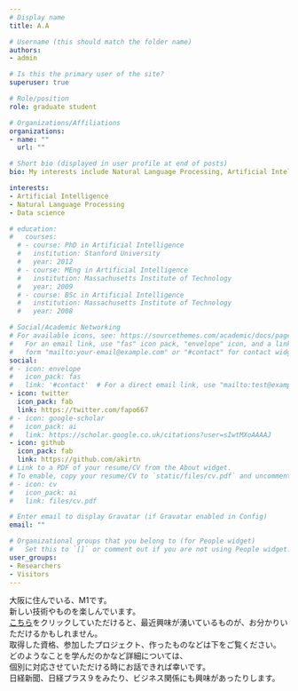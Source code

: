 ```yaml
---
# Display name
title: A.A

# Username (this should match the folder name)
authors:
- admin

# Is this the primary user of the site?
superuser: true

# Role/position
role: graduate student

# Organizations/Affiliations
organizations:
- name: ""
  url: ""

# Short bio (displayed in user profile at end of posts)
bio: My interests include Natural Language Processing, Artificial Intelligence etc ... .

interests:
- Artificial Intelligence
- Natural Language Processing
- Data science 

# education:
#   courses:
  # - course: PhD in Artificial Intelligence
  #   institution: Stanford University
  #   year: 2012
  # - course: MEng in Artificial Intelligence
  #   institution: Massachusetts Institute of Technology
  #   year: 2009
  # - course: BSc in Artificial Intelligence
  #   institution: Massachusetts Institute of Technology
  #   year: 2008

# Social/Academic Networking
# For available icons, see: https://sourcethemes.com/academic/docs/page-builder/#icons
#   For an email link, use "fas" icon pack, "envelope" icon, and a link in the
#   form "mailto:your-email@example.com" or "#contact" for contact widget.
social:
# - icon: envelope
#   icon_pack: fas
#   link: '#contact'  # For a direct email link, use "mailto:test@example.org".
- icon: twitter
  icon_pack: fab
  link: https://twitter.com/fapo667
# - icon: google-scholar
#   icon_pack: ai
#   link: https://scholar.google.co.uk/citations?user=sIwtMXoAAAAJ
- icon: github
  icon_pack: fab
  link: https://github.com/akirtn
# Link to a PDF of your resume/CV from the About widget.
# To enable, copy your resume/CV to `static/files/cv.pdf` and uncomment the lines below.
# - icon: cv
#   icon_pack: ai
#   link: files/cv.pdf

# Enter email to display Gravatar (if Gravatar enabled in Config)
email: ""

# Organizational groups that you belong to (for People widget)
#   Set this to `[]` or comment out if you are not using People widget.
user_groups:
- Researchers
- Visitors
---
```

大阪に住んでいる、M1です。  
新しい技術やものを楽しんでいます。    
[こちら](https://favolog.org/fapo667)をクリックしていただけると、最近興味が湧いているものが、お分かりいただけるかもしれません。  
取得した資格、参加したプロジェクト、作ったものなどは下をご覧ください。  
どのようなことを学んだのかなど詳細については、  
個別に対応させていただける時にお話できれば幸いです。  
日経新聞、日経プラス９をみたり、ビジネス関係にも興味があったりします。  
